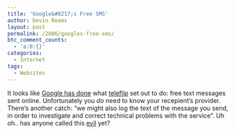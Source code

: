 ```yaml
---
title: 'Google&#8217;s Free SMS'
author: Devin Reams
layout: post
permalink: /2006/googles-free-sms/
btc_comment_counts:
  - 'a:0:{}'
categories:
  - Internet
tags:
  - Websites
---
```

It looks like [Google has done][1] what [teleflip][2] set out to do: free text messages sent online. Unfortunately you *do* need to know your recepient&#8217;s provider. There&#8217;s another catch: &#8220;we might also log the text of the message you send, in order to investigate and correct technical problems with the service&#8221;. Uh oh.. has anyone called this [evil][3] yet?

 [1]: http://toolbar.google.com/send/sms/index.php
 [2]: http://devinreams.com/2006/01/14/teleflip/
 [3]: http://devinreams.com/2006/01/31/google-and-evil/